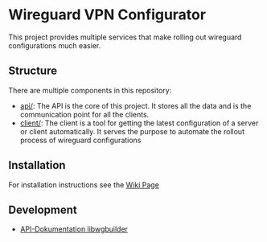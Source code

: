 # Wireguard VPN Configurator

This project provides multiple services that make rolling out wireguard configurations much easier.

## Structure

There are multiple components in this repository:

* [api/](api/): The API is the core of this project. It stores all the data and is the communication point for all the clients.
* [client/](client/): The client is a tool for getting the latest configuration of a server or client automatically. It serves the purpose to automate the rollout process of wireguard configurations

## Installation

For installation instructions see the [Wiki Page](https://github.com/mkapra/vpnctrl/wiki/Installation)

## Development

* [API-Dokumentation libwgbuilder](https://mkapra.github.io/vpnctrl/libwgbuilder/index.html)
